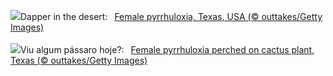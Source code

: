 ![](https://www.bing.com/th?id=OHR.BackyardBird_EN-GB7177541567_UHD.jpg&w=1000)Dapper in the desert:&nbsp;&ensp;[Female pyrrhuloxia, Texas, USA (© outtakes/Getty Images)](https://www.bing.com/th?id=OHR.BackyardBird_EN-GB7177541567_UHD.jpg)
<br><br/>
![](https://www.bing.com/th?id=OHR.BackyardBird_PT-BR4739609894_UHD.jpg&w=1000)Viu algum pássaro hoje?:&nbsp;&ensp;[Female pyrrhuloxia perched on cactus plant, Texas (© outtakes/Getty Images)](https://www.bing.com/th?id=OHR.BackyardBird_PT-BR4739609894_UHD.jpg)
<br><br/>
